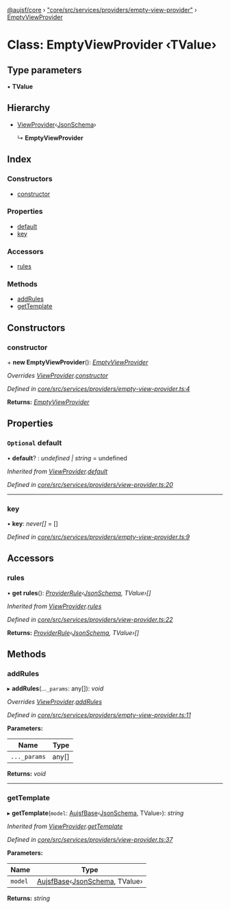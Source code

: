 [@aujsf/core](../README.md) › ["core/src/services/providers/empty-view-provider"](../modules/_core_src_services_providers_empty_view_provider_.md) › [EmptyViewProvider](_core_src_services_providers_empty_view_provider_.emptyviewprovider.md)

# Class: EmptyViewProvider ‹**TValue**›

## Type parameters

▪ **TValue**

## Hierarchy

* [ViewProvider](_core_src_services_providers_view_provider_.viewprovider.md)‹[JsonSchema](../modules/_core_src_models_json_schema_.md#jsonschema)›

  ↳ **EmptyViewProvider**

## Index

### Constructors

* [constructor](_core_src_services_providers_empty_view_provider_.emptyviewprovider.md#constructor)

### Properties

* [default](_core_src_services_providers_empty_view_provider_.emptyviewprovider.md#optional-default)
* [key](_core_src_services_providers_empty_view_provider_.emptyviewprovider.md#key)

### Accessors

* [rules](_core_src_services_providers_empty_view_provider_.emptyviewprovider.md#rules)

### Methods

* [addRules](_core_src_services_providers_empty_view_provider_.emptyviewprovider.md#addrules)
* [getTemplate](_core_src_services_providers_empty_view_provider_.emptyviewprovider.md#gettemplate)

## Constructors

###  constructor

\+ **new EmptyViewProvider**(): *[EmptyViewProvider](_core_src_services_providers_empty_view_provider_.emptyviewprovider.md)*

*Overrides [ViewProvider](_core_src_services_providers_view_provider_.viewprovider.md).[constructor](_core_src_services_providers_view_provider_.viewprovider.md#protected-constructor)*

*Defined in [core/src/services/providers/empty-view-provider.ts:4](https://github.com/jbockle/au-jsonschema-form/blob/ffdfbe8/packages/core/src/services/providers/empty-view-provider.ts#L4)*

**Returns:** *[EmptyViewProvider](_core_src_services_providers_empty_view_provider_.emptyviewprovider.md)*

## Properties

### `Optional` default

• **default**? : *undefined | string* = undefined

*Inherited from [ViewProvider](_core_src_services_providers_view_provider_.viewprovider.md).[default](_core_src_services_providers_view_provider_.viewprovider.md#optional-default)*

*Defined in [core/src/services/providers/view-provider.ts:20](https://github.com/jbockle/au-jsonschema-form/blob/ffdfbe8/packages/core/src/services/providers/view-provider.ts#L20)*

___

###  key

• **key**: *never[]* = []

*Defined in [core/src/services/providers/empty-view-provider.ts:9](https://github.com/jbockle/au-jsonschema-form/blob/ffdfbe8/packages/core/src/services/providers/empty-view-provider.ts#L9)*

## Accessors

###  rules

• **get rules**(): *[ProviderRule](../interfaces/_core_src_services_providers_view_provider_.providerrule.md)‹[JsonSchema](../modules/_core_src_models_json_schema_.md#jsonschema), TValue›[]*

*Inherited from [ViewProvider](_core_src_services_providers_view_provider_.viewprovider.md).[rules](_core_src_services_providers_view_provider_.viewprovider.md#rules)*

*Defined in [core/src/services/providers/view-provider.ts:22](https://github.com/jbockle/au-jsonschema-form/blob/ffdfbe8/packages/core/src/services/providers/view-provider.ts#L22)*

**Returns:** *[ProviderRule](../interfaces/_core_src_services_providers_view_provider_.providerrule.md)‹[JsonSchema](../modules/_core_src_models_json_schema_.md#jsonschema), TValue›[]*

## Methods

###  addRules

▸ **addRules**(...`_params`: any[]): *void*

*Overrides [ViewProvider](_core_src_services_providers_view_provider_.viewprovider.md).[addRules](_core_src_services_providers_view_provider_.viewprovider.md#addrules)*

*Defined in [core/src/services/providers/empty-view-provider.ts:11](https://github.com/jbockle/au-jsonschema-form/blob/ffdfbe8/packages/core/src/services/providers/empty-view-provider.ts#L11)*

**Parameters:**

Name | Type |
------ | ------ |
`..._params` | any[] |

**Returns:** *void*

___

###  getTemplate

▸ **getTemplate**(`model`: [AujsfBase](_core_src_elements_aujsf_base_.aujsfbase.md)‹[JsonSchema](../modules/_core_src_models_json_schema_.md#jsonschema), TValue›): *string*

*Inherited from [ViewProvider](_core_src_services_providers_view_provider_.viewprovider.md).[getTemplate](_core_src_services_providers_view_provider_.viewprovider.md#gettemplate)*

*Defined in [core/src/services/providers/view-provider.ts:37](https://github.com/jbockle/au-jsonschema-form/blob/ffdfbe8/packages/core/src/services/providers/view-provider.ts#L37)*

**Parameters:**

Name | Type |
------ | ------ |
`model` | [AujsfBase](_core_src_elements_aujsf_base_.aujsfbase.md)‹[JsonSchema](../modules/_core_src_models_json_schema_.md#jsonschema), TValue› |

**Returns:** *string*
